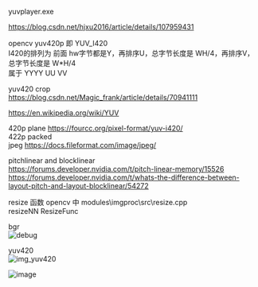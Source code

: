 
yuvplayer.exe    


https://blog.csdn.net/hjxu2016/article/details/107959431   

opencv yuv420p 即 YUV_I420   
I420的排列为 前面 hw字节都是Y，再排序U，总字节长度是 WH/4，再排序V，总字节长度是 W*H/4    
属于 YYYY UU VV  


yuv420 crop   
https://blog.csdn.net/Magic_frank/article/details/70941111    



https://en.wikipedia.org/wiki/YUV  

420p  plane   https://fourcc.org/pixel-format/yuv-i420/  
422p  packed     
jpeg  https://docs.fileformat.com/image/jpeg/   


 pitchlinear and blocklinear  
 https://forums.developer.nvidia.com/t/pitch-linear-memory/15526    
 https://forums.developer.nvidia.com/t/whats-the-difference-between-layout-pitch-and-layout-blocklinear/54272    

resize 函数 opencv 中  modules\imgproc\src\resize.cpp   
resizeNN
ResizeFunc   


bgr   
![debug](https://github.com/user-attachments/assets/fd08ea05-126c-4e4a-9cfc-570f0ae70094)    

yuv420   
![img_yuv420](https://github.com/user-attachments/assets/a19d7d42-96e6-4c3d-b6f6-b44a6ced6fb2)

![image](https://github.com/user-attachments/assets/2ded97ea-8559-4ae3-a296-e5f612a4ac0f)
